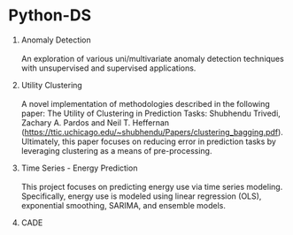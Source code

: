 # Python-DS
1) Anomaly Detection</br></br>
An exploration of various uni/multivariate anomaly detection techniques with unsupervised and supervised applications.</br>

2) Utility Clustering</br></br>
A novel implementation of methodologies described in the following paper: The Utility of Clustering in Prediction Tasks: Shubhendu Trivedi, Zachary A. Pardos and Neil T. Heffernan (https://ttic.uchicago.edu/~shubhendu/Papers/clustering_bagging.pdf). Ultimately, this paper focuses on reducing error in prediction tasks by leveraging clustering as a means of pre-processing.</br>

3) Time Series - Energy Prediction</br></br>
This project focuses on predicting energy use via time series modeling. Specifically, energy use is modeled using linear regression (OLS), exponential smoothing, SARIMA, and ensemble models.</br>

4) CADE</br></br>



